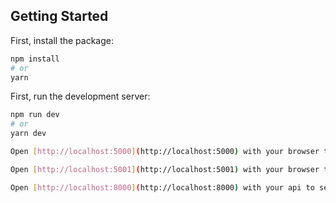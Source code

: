## Getting Started

First, install the package:

```bash
npm install
# or
yarn
```

First, run the development server:

```bash
npm run dev
# or
yarn dev
```

```bash
Open [http://localhost:5000](http://localhost:5000) with your browser to see Frontend.

Open [http://localhost:5001](http://localhost:5001) with your browser to see Dashboard.

Open [http://localhost:8000](http://localhost:8000) with your api to see.
```
